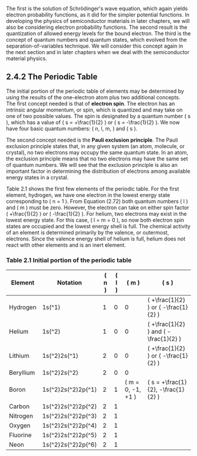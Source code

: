 The first is the solution of Schrödinger's wave equation, which again yields electron probability functions, as it did for the simpler potential functions. In developing the physics of semiconductor materials in later chapters, we will also be considering electron probability functions. The second result is the quantization of allowed energy levels for the bound electron. The third is the concept of quantum numbers and quantum states, which evolved from the separation-of-variables technique. We will consider this concept again in the next section and in later chapters when we deal with the semiconductor material physics.

## 2.4.2 The Periodic Table

The initial portion of the periodic table of elements may be determined by using the results of the one-electron atom plus two additional concepts. The first concept needed is that of **electron spin**. The electron has an intrinsic angular momentum, or spin, which is quantized and may take on one of two possible values. The spin is designated by a quantum number \( s \), which has a value of \( s = +\frac{1}{2} \) or \( s = -\frac{1}{2} \). We now have four basic quantum numbers: \( n, l, m, \) and \( s \).

The second concept needed is the **Pauli exclusion principle**. The Pauli exclusion principle states that, in any given system (an atom, molecule, or crystal), no two electrons may occupy the same quantum state. In an atom, the exclusion principle means that no two electrons may have the same set of quantum numbers. We will see that the exclusion principle is also an important factor in determining the distribution of electrons among available energy states in a crystal.

Table 2.1 shows the first few elements of the periodic table. For the first element, hydrogen, we have one electron in the lowest energy state corresponding to \( n = 1 \). From Equation (2.72) both quantum numbers \( l \) and \( m \) must be zero. However, the electron can take on either spin factor \( +\frac{1}{2} \) or \( -\frac{1}{2} \). For helium, two electrons may exist in the lowest energy state. For this case, \( l = m = 0 \), so now both electron spin states are occupied and the lowest energy shell is full. The chemical activity of an element is determined primarily by the valence, or outermost, electrons. Since the valence energy shell of helium is full, helium does not react with other elements and is an inert element.

### Table 2.1 Initial portion of the periodic table

| Element  | Notation  | \( n \) | \( l \) | \( m \) | \( s \)            |
|----------|-----------|---------|---------|---------|--------------------|
| Hydrogen | 1s\(^1\)  | 1       | 0       | 0       | \( +\frac{1}{2} \) or \( -\frac{1}{2} \) |
| Helium   | 1s\(^2\)  | 1       | 0       | 0       | \( +\frac{1}{2} \) and \( -\frac{1}{2} \) |
| Lithium  | 1s\(^2\)2s\(^1\) | 2 | 0     | 0       | \( +\frac{1}{2} \) or \( -\frac{1}{2} \) |
| Beryllium| 1s\(^2\)2s\(^2\) | 2 | 0     | 0       |                    |
| Boron    | 1s\(^2\)2s\(^2\)2p\(^1\) | 2 | 1     | \( m = 0, -1, +1 \) | \( s = +\frac{1}{2}, -\frac{1}{2} \) |
| Carbon   | 1s\(^2\)2s\(^2\)2p\(^2\) | 2 | 1     |                     |                    |
| Nitrogen | 1s\(^2\)2s\(^2\)2p\(^3\) | 2 | 1     |                     |                    |
| Oxygen   | 1s\(^2\)2s\(^2\)2p\(^4\) | 2 | 1     |                     |                    |
| Fluorine | 1s\(^2\)2s\(^2\)2p\(^5\) | 2 | 1     |                     |                    |
| Neon     | 1s\(^2\)2s\(^2\)2p\(^6\) | 2 | 1     |                     |                    |
